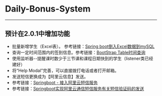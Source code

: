 # Daily-Bonus-System
---

预计在2.0.1中增加功能
-

- 批量新增学生（Excel表）。 参考链接：[Spring boot倒入Excel数据到mySQL][1]
- 查询一定时间范围内的签到信息。参考链接：[BootStrap Table时间查询][2]
- 使用监听器--提醒课时数少于三节课和课程日期快到的学生（listener类已经建好）
- 将“Help Modal”完善，可以直接拨打电话或者打开邮箱。
- 发送短信更换成为【阿里云信息】发送。
 - 参考链接：[Springboot - 接入阿里云短信服务][3]
 - 参考链接：[Springboot实现阿里云通信短信服务有关短信验证码的发送][4]


[1]: https://blog.csdn.net/zhengxiangwen/article/details/68484857
[2]: https://www.cnblogs.com/belloworld/p/5242564.html
[3]: https://blog.csdn.net/qq_15071263/article/details/80526226
[4]: https://blog.csdn.net/Colton_Null/article/details/77283193
